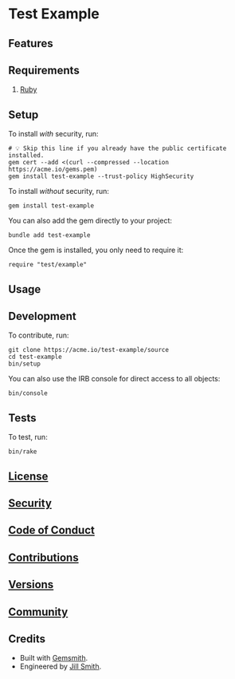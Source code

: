 # Test Example

<!-- Tocer[start]: Auto-generated, don't remove. -->
<!-- Tocer[finish]: Auto-generated, don't remove. -->

## Features

## Requirements

1. [Ruby](https://www.ruby-lang.org)

## Setup

To install _with_ security, run:

    # 💡 Skip this line if you already have the public certificate installed.
    gem cert --add <(curl --compressed --location https://acme.io/gems.pem)
    gem install test-example --trust-policy HighSecurity

To install _without_ security, run:

    gem install test-example

You can also add the gem directly to your project:

    bundle add test-example

Once the gem is installed, you only need to require it:

    require "test/example"

## Usage

## Development

To contribute, run:

    git clone https://acme.io/test-example/source
    cd test-example
    bin/setup

You can also use the IRB console for direct access to all objects:

    bin/console

## Tests

To test, run:

    bin/rake

## [License](https://acme.io/test-example/license)

## [Security](https://acme.io/test-example/security)

## [Code of Conduct](https://acme.io/test-example/code_of_conduct)

## [Contributions](https://acme.io/test-example/contributions)

## [Versions](https://acme.io/test-example/versions)

## [Community](https://acme.io/test-example/community)

## Credits

- Built with [Gemsmith](https://alchemists.io/projects/gemsmith).
- Engineered by [Jill Smith](https://acme.io/team/jill_smith).

